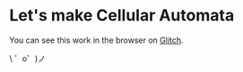 Let's make Cellular Automata
=================

You can see this work in the browser on [Glitch](https://cellular-automata-cmcavoy.glitch.me/).

\ ゜o゜)ノ

